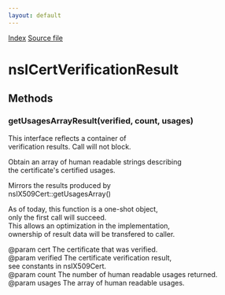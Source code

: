 ```yaml
---
layout: default
---
```

<div id='links'><a href="../index.html">Index</a>
<a href="http://dxr.mozilla.org/mozilla-central/source/security/manager/ssl/public/nsIX509Cert.idl">Source file</a>
</div>

# nsICertVerificationResult #

## Methods ##

### getUsagesArrayResult(verified, count, usages) ###
  
 This interface reflects a container of  
 verification results. Call will not block.  
  
 Obtain an array of human readable strings describing  
 the certificate's certified usages.  
  
 Mirrors the results produced by  
 nsIX509Cert::getUsagesArray()  
  
 As of today, this function is a one-shot object,  
 only the first call will succeed.  
 This allows an optimization in the implementation,  
 ownership of result data will be transfered to caller.  
  
 @param cert The certificate that was verified.  
 @param verified The certificate verification result,  
        see constants in nsIX509Cert.  
 @param count The number of human readable usages returned.  
 @param usages The array of human readable usages.  
  

